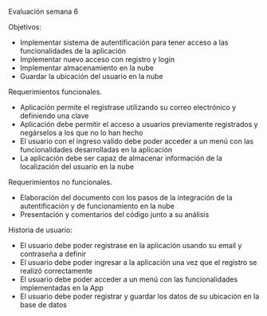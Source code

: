 Evaluación semana 6

Objetivos:

   - Implementar sistema de autentificación para tener acceso a las funcionalidades de la aplicación
   - Implementar nuevo acceso con registro y login
   - Implementar almacenamiento en la nube
   - Guardar la ubicación del usuario en la nube
   
Requerimientos funcionales.

   - Aplicación permite el registrase utilizando su correo electrónico y definiendo una clave
   - Aplicación debe permitir el acceso a usuarios previamente registrados y negárselos a los que no lo han hecho
   - El usuario con el ingreso valido debe poder acceder a un menú con las funcionalidades desarrolladas en la aplicación
   - La aplicación debe ser capaz de almacenar información de la localización del usuario en la nube
    
Requerimientos no funcionales.

  - Elaboración del documento con los pasos de la integración de la autentificación y de funcionamiento en la nube
  - Presentación y comentarios del código junto a su análisis
     
Historia de usuario:

 - El usuario debe poder registrase en la aplicación usando su email y contraseña a definir
 - El usuario debe poder ingresar a la aplicación una vez que el registro se realizó correctamente
 - El usuario debe poder acceder a un menú con las funcionalidades implementadas en la App
 - El usuario debe poder registrar y guardar los datos de su ubicación en la base de datos

